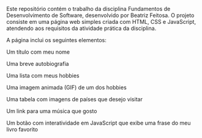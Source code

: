Este repositório contém o trabalho da disciplina Fundamentos de Desenvolvimento de Software, desenvolvido por Beatriz Feitosa. O projeto consiste em uma página web simples criada com HTML, CSS e JavaScript, atendendo aos requisitos da atividade prática da disciplina.

A página inclui os seguintes elementos:

Um título com meu nome

Uma breve autobiografia

Uma lista com meus hobbies

Uma imagem animada (GIF) de um dos hobbies

Uma tabela com imagens de países que desejo visitar

Um link para uma música que gosto

Um botão com interatividade em JavaScript que exibe uma frase do meu livro favorito


